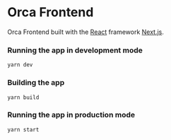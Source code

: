 # Orca Frontend

Orca Frontend built with the [React](https://reactjs.org) framework [Next.js](https://nextjs.org).

### Running the app in development mode

```
yarn dev
```

### Building the app

```
yarn build
```

### Running the app in production mode

```
yarn start
```

```hello
```
